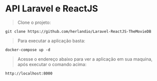 # API Laravel e ReactJS

> Clone o projeto: <br>

```
git clone https://github.com/herlandio/Laravel-ReactJS-TheMovieDB
```

> Para executar a aplicação basta: <br>

```
docker-compose up -d
```
> Acesse o endereço abaixo para ver a aplicação em sua maquina, após executar o comando acima:

```
http://localhost:8000
```
